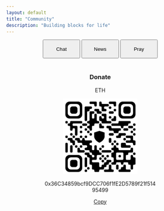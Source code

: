 ```yaml
---
layout: default
title: "Community"
description: "Building blocks for life"
---
```

<center>
  <a href="https://chat.mu.xyz"><button style="height: 50px; width: 100px; cursor: pointer;">Chat</button></a>
  <a href="https://news.mu.xyz"><button style="height: 50px; width: 100px; cursor: pointer;">News</button></a>
  <a href="https://pray.mu.xyz"><button style="height: 50px; width: 100px; cursor: pointer;">Pray</button></a>
  <br><br>
  <h3>Donate</h3>
  <p>ETH</p>
  <img src="images/Screenshot_20240222-185412.png" style="width: 200px; height: auto;" >
  <p id="address" style="word-wrap: break-word; max-width: 300px;">0x36C34859bcf9DCC706f1fE2D5789f21f51495499</p>
  <a href="#address" onclick="cp()">Copy</a>
</center>
<script>
  function cp() {
    var copyText = document.getElementById("address");

     // Copy the text inside the text field
    navigator.clipboard.writeText(copyText.innerText);
    return false;
  }
</script>
